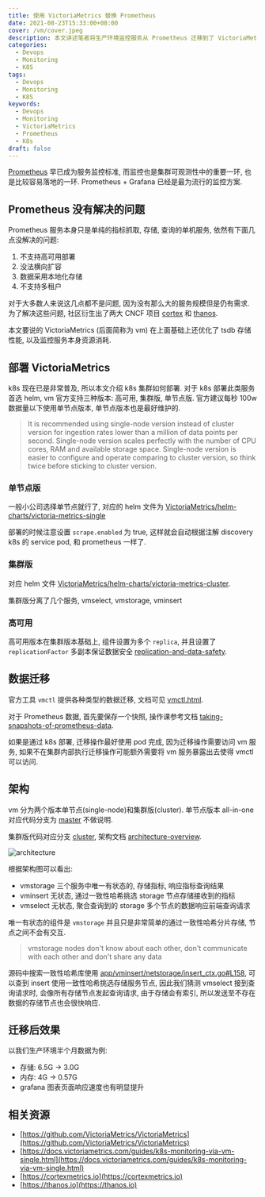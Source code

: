 ```yaml
---
title: 使用 VictoriaMetrics 替换 Prometheus
date: 2021-08-23T15:33:00+08:00
cover: /vm/cover.jpeg
description: 本文讲述笔者将生产环境监控服务从 Prometheus 迁移到了 VictoriaMetrics, 并简单介绍其架构原理.
categories:
  - Devops
  - Monitoring
  - K8S
tags:
  - Devops
  - Monitoring
  - K8S
keywords:
  - Devops
  - Monitoring
  - VictoriaMetrics
  - Prometheus
  - K8s
draft: false
---
```


[Prometheus](https://prometheus.io) 早已成为服务监控标准, 而监控也是集群可观测性中的重要一环, 也是比较容易落地的一环. Prometheus + Grafana 已经是最为流行的监控方案.

<!--more-->

## Prometheus 没有解决的问题

Prometheus 服务本身只是单纯的指标抓取, 存储, 查询的单机服务, 依然有下面几点没解决的问题:

1. 不支持高可用部署
1. 没法横向扩容
1. 数据采用本地化存储
1. 不支持多租户

对于大多数人来说这几点都不是问题, 因为没有那么大的服务规模但是仍有需求. 为了解决这些问题, 社区衍生出了两大 CNCF 项目 [cortex](https://cortexmetrics.io) 和 [thanos](https://thanos.io).

本文要说的 VictoriaMetrics (后面简称为 vm) 在上面基础上还优化了 tsdb 存储性能, 以及监控服务本身资源消耗.

## 部署 VictoriaMetrics

k8s 现在已是非常普及, 所以本文介绍 k8s 集群如何部署. 对于 k8s 部署此类服务首选 helm, vm 官方支持三种版本: 高可用, 集群版, 单节点版. 官方建议每秒 100w 数据量以下使用单节点版本, 单节点版本也是最好维护的.

> It is recommended using single-node version instead of cluster version for ingestion rates lower than a million of data points per second. Single-node version scales perfectly with the number of CPU cores, RAM and available storage space. Single-node version is easier to configure and operate comparing to cluster version, so think twice before sticking to cluster version.

### 单节点版

一般小公司选择单节点就行了, 对应的 helm 文件为 [VictoriaMetrics/helm-charts/victoria-metrics-single](https://github.com/VictoriaMetrics/helm-charts/tree/master/charts/victoria-metrics-single)

部署的时候注意设置 `scrape.enabled` 为 true, 这样就会自动根据注解 discovery k8s 的 service pod, 和 prometheus 一样了.

### 集群版

对应 helm 文件 [VictoriaMetrics/helm-charts/victoria-metrics-cluster](https://github.com/VictoriaMetrics/helm-charts/tree/master/charts/victoria-metrics-cluster).

集群版分离了几个服务, vmselect, vmstorage, vminsert

### 高可用

高可用版本在集群版本基础上, 组件设置为多个 `replica`, 并且设置了 `replicationFactor` 多副本保证数据安全 [replication-and-data-safety](https://docs.victoriametrics.com/Cluster-VictoriaMetrics.html#replication-and-data-safety).

## 数据迁移

官方工具 `vmctl` 提供各种类型的数据迁移, 文档可见 [vmctl.html](https://docs.victoriametrics.com/vmctl.html).

对于 Prometheus 数据, 首先要保存一个快照, 操作课参考文档 [taking-snapshots-of-prometheus-data](https://www.robustperception.io/taking-snapshots-of-prometheus-data).

如果是通过 k8s 部署, 迁移操作最好使用 pod 完成, 因为迁移操作需要访问 vm 服务, 如果不在集群内部执行迁移操作可能额外需要将 vm 服务暴露出去使得 vmctl 可以访问.

## 架构

vm 分为两个版本单节点(single-node)和集群版(cluster). 单节点版本 all-in-one 对应代码分支为 [master](https://github.com/VictoriaMetrics/VictoriaMetrics/tree/master) 不做说明.

集群版代码对应分支 [cluster](https://github.com/VictoriaMetrics/VictoriaMetrics/tree/cluster), 架构文档 [architecture-overview](https://docs.victoriametrics.com/Cluster-VictoriaMetrics.html#architecture-overview).

![architecture](/vm/architecture.png)

根据架构图可以看出:

- vmstorage 三个服务中唯一有状态的, 存储指标, 响应指标查询结果
- vminsert 无状态, 通过一致性哈希挑选 storage 节点存储接收到的指标
- vmselect 无状态, 聚合查询到的 storage 多个节点的数据响应前端查询请求

唯一有状态的组件是 `vmstorage` 并且只是非常简单的通过一致性哈希分片存储, 节点之间不会有交互.

> vmstorage nodes don't know about each other, don't communicate with each other and don't share any data

源码中搜索一致性哈希库使用 [app/vminsert/netstorage/insert_ctx.go#L158](https://github.com/VictoriaMetrics/VictoriaMetrics/blob/38065bec7b1f7d5880f9e0080093cdee6778013b/app/vminsert/netstorage/insert_ctx.go#L158), 可以查到 insert 使用一致性哈希挑选存储服务节点, 因此我们猜测 vmselect 接到查询请求时, 会像所有存储节点发起查询请求, 由于存储会有索引, 所以发送至不存在数据的存储节点也会很快响应.

## 迁移后效果

以我们生产环境半个月数据为例:

- 存储: 6.5G -> 3.0G
- 内存: 4G -> 0.57G
- grafana 图表页面响应速度也有明显提升

## 相关资源

- [https://github.com/VictoriaMetrics/VictoriaMetrics](https://github.com/VictoriaMetrics/VictoriaMetrics)
- [https://docs.victoriametrics.com/guides/k8s-monitoring-via-vm-single.html](https://docs.victoriametrics.com/guides/k8s-monitoring-via-vm-single.html)
- [https://cortexmetrics.io](https://cortexmetrics.io)
- [https://thanos.io](https://thanos.io)
